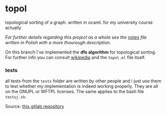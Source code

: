 # topol
topological sorting of a graph. written in ocaml. for my university
course actually

_For further details regarding this project as a whole see
the [notes](notes.org) file written in Polish with a more thourough description._

On this branch I've implemented the __dfs algorithm__ for topological
sorting. For further info you can
consult
[wikipedia](https://en.wikipedia.org/wiki/Topological_sorting#Depth-first_search) and
the `topol.ml` file itself.


### tests
all tests from the `tests` folder are written by other people and i
just use them to test whether my implementation is indeed working
properly. They are all on the GNUPL or WFTPL licenses. The same
applies to the bash file `testuj.sh`.

Source: [this gitlab repository](https://gitlab.com/MIMUW-wpf/testy-topol/-/tree/master/)
